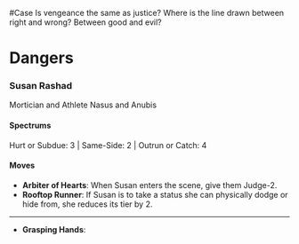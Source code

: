 #Case Is vengeance the same as justice? Where is the line drawn between right and wrong? Between good and evil?

# Dangers
### Susan Rashad
Mortician and Athlete
Nasus and Anubis

#### Spectrums
Hurt or Subdue: 3 | Same-Side: 2 | Outrun or Catch: 4
#### Moves
- **Arbiter of Hearts**: When Susan enters the scene, give them Judge-2.
- **Rooftop Runner**: If Susan is to take a status she can physically dodge or hide from, she reduces its tier by 2.
- ---
- **Grasping Hands**: 